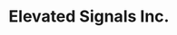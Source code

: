 ---
layout: startup_page
title: "Elevated Signals Inc."
id: "elevatedsignals.com"
permalink: "/elevatedsignalsincelevatedsignals.com04142025/"
website: "https://www.elevatedsignals.com/"
funding_round: "Series A"
funding_amount: "$7.9M"
investors: "Yaletown Partners, Third Kind Venture Capital, WGD Capital, Colin Harris, Raiven Capital, Pareto Holdings"
about: "Elevated Signals provides modern manufacturing software designed for complex operations in fast-growing businesses. Its cloud-based platform automates real-time data capture, offering a unified source of truth for improved decision-making and operational efficiency. This helps manufacturers reduce waste, simplify operations, and gain a clearer financial picture."
markets: "Manufacturing Software, Controlled Environment Agriculture, Natural Health Product Manufacturing, Critical Minerals Recovery, Mining, Agriculture, AgTech, Cannabis, Chemical Engineering, Farming, Mineral, Precious Metals"
hq: "Vancouver, British Columbia, Canada"
founded_year: "2016"
linkedin: "https://www.linkedin.com/company/elevatedsignals"
twitter: "https://twitter.com/ElevatedSignals"
instagram: "https://www.instagram.com/elevatedsignals/"
facebook: "https://www.facebook.com/elevatedsignals/"
crunchbase: "https://www.crunchbase.com/organization/elevated-signals"
pitchbook: ""

# SEO Optimization
meta_title: "Elevated Signals Inc. - Series A Funding ($7.9M)"
meta_description: "Elevated Signals Inc., Elevated Signals provides modern manufacturing software designed for complex operations in fast-growing businesses. Its cloud-based platform automates..."
meta_keywords: "Elevated Signals Inc., Manufacturing Software, Controlled Environment Agriculture, Natural Health Product Manufacturing, Critical Minerals Recovery, Mining, Agriculture, AgTech, Cannabis, Chemical Engineering, Farming, Mineral, Precious Metals, Series A funding"
canonical_url: "https://pkprojectstartups.github.io/projectstartups.com/elevatedsignalsincelevatedsignals.com04142025/"
---